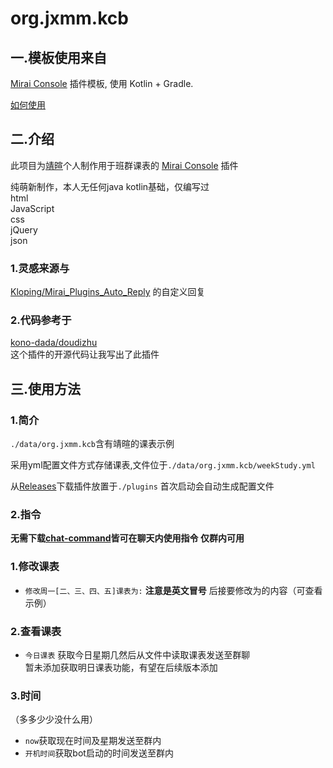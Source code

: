 # org.jxmm.kcb

## 一.模板使用来自

[Mirai Console](https://github.com/mamoe/mirai-console) 插件模板, 使用 Kotlin + Gradle.

[如何使用](https://github.com/project-mirai/how-to-use-plugin-template)

## 二.介绍

此项目为[靖暄](http://wpa.qq.com/msgrd?v=3&uin=&site=qq&menu=yes)个人制作用于班群课表的 [Mirai Console](https://github.com/mamoe/mirai-console) 插件

纯萌新制作，本人无任何java  kotlin基础，仅编写过  
html  
JavaScript  
css  
jQuery  
json

### 1.灵感来源与
[Kloping/Mirai_Plugins_Auto_Reply](https://github.com/Kloping/Mirai_Plugins_Auto_Reply)
的自定义回复

### 2.代码参考于
[kono-dada/doudizhu](https://github.com/kono-dada/doudizhu)  
这个插件的开源代码让我写出了此插件

## 三.使用方法

### 1.简介
`./data/org.jxmm.kcb`含有靖暄的课表示例

采用yml配置文件方式存储课表,文件位于`./data/org.jxmm.kcb/weekStudy.yml`

从[Releases](https://github.com/jxmm52547/kcb/releases)下载插件放置于`./plugins`
首次启动会自动生成配置文件

### 2.指令
**无需下载[chat-command](https://github.com/project-mirai/chat-command)皆可在聊天内使用指令
仅群内可用**

### 1.修改课表
* `修改周一[二、三、四、五]课表为:` **注意是英文冒号**  后接要修改为的内容（可查看示例）
### 2.查看课表
* `今日课表`  获取今日星期几然后从文件中读取课表发送至群聊  
暂未添加获取明日课表功能，有望在后续版本添加
### 3.时间   
（多多少少没什么用）
* `now`获取现在时间及星期发送至群内
* `开机时间`获取bot启动的时间发送至群内
